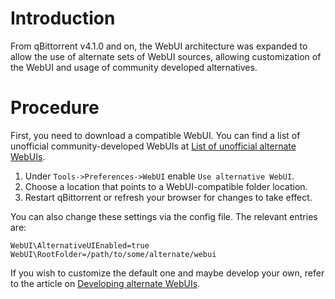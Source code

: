 # Introduction

From qBittorrent v4.1.0 and on, the WebUI architecture was expanded to allow the use of alternate sets of WebUI sources, allowing customization of the WebUI and usage of community developed alternatives.

# Procedure

First, you need to download a compatible WebUI. You can find a list of unofficial community-developed WebUIs at [List of unofficial alternate WebUIs](https://github.com/qbittorrent/qBittorrent/wiki/List-of-known-alternate-WebUIs).

1. Under `Tools->Preferences->WebUI` enable `Use alternative WebUI`.
2. Choose a location that points to a WebUI-compatible folder location.
3. Restart qBittorrent or refresh your browser for changes to take effect.

You can also change these settings via the config file. The relevant entries are:

```
WebUI\AlternativeUIEnabled=true
WebUI\RootFolder=/path/to/some/alternate/webui
```
If you wish to customize the default one and maybe develop your own, refer to the article on [Developing alternate WebUIs](https://github.com/qbittorrent/qBittorrent/wiki/Developing-alternate-WebUIs-(WIP)).
